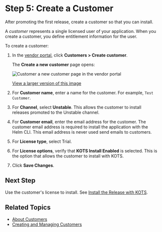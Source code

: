 # Step 5: Create a Customer

After promoting the first release, create a customer so that you can install.

A _customer_ represents a single licensed user of your application. When you create a customer, you define entitlement information for the user.

To create a customer:

1. In the [vendor portal](https://vendor.replicated.com), click **Customers > Create customer**.

   The **Create a new customer** page opens:

   ![Customer a new customer page in the vendor portal](/images/create-customer.png)

   [View a larger version of this image](/images/create-customer.png)

1. For **Customer name**, enter a name for the customer. For example, `Test Customer`.

1. For **Channel**, select **Unstable**. This allows the customer to install releases promoted to the Unstable channel.

1. For **Customer email**, enter the email address for the customer. The customer email address is required to install the application with the Helm CLI. This email address is never used send emails to customers.

1. For **License type**, select Trial.

1. For **License options**, verify that **KOTS Install Enabled** is selected. This is the option that allows the customer to install with KOTS.

1. Click **Save Changes**.

## Next Step

Use the customer's license to install. See [Install the Release with KOTS](tutorial-helm-install-kots).

## Related Topics

* [About Customers](/vendor/licenses-about)
* [Creating and Managing Customers](/vendor/releases-creating-customer)
